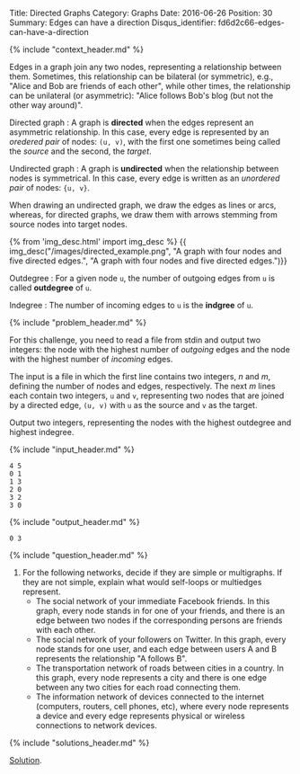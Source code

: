 Title: Directed Graphs
Category: Graphs
Date: 2016-06-26
Position: 30
Summary: Edges can have a direction
Disqus_identifier: fd6d2c66-edges-can-have-a-direction

{% include "context_header.md" %}

Edges in a graph join any two nodes, representing a relationship between
them. Sometimes, this relationship can be bilateral (or symmetric), e.g.,
"Alice and Bob are friends of each other", while other times, the
relationship can be unilateral (or asymmetric): "Alice follows Bob's blog
(but not the other way around)".

Directed graph[](#directed)
: A graph is **directed** when the edges represent an asymmetric
relationship. In this case, every edge is represented by an *oredered pair*
of nodes: `(u, v)`, with the first one sometimes being called the *source*
and the second, the *target*.

Undirected graph[](#undirected)
: A graph is **undirected** when the relationship between nodes is
symmetrical. In this case, every edge is written as an *unordered pair* of
nodes: `{u, v}`.

When drawing an undirected graph, we draw the edges as lines or arcs,
whereas, for directed graphs, we draw them with arrows stemming from source
nodes into target nodes.

{% from 'img_desc.html' import img_desc %}
{{ img_desc("/images/directed_example.png",
            "A graph with four nodes and five directed edges.",
            "A graph with four nodes and five directed edges.")}}

Outdegree[](#Outdegree)
: For a given node `u`, the number of outgoing edges from `u` is called
**outdegree** of `u`.

Indegree[](#Indegree)
: The number of incoming edges to `u` is the **indgree** of `u`.

{% include "problem_header.md" %}

For this challenge, you need to read a file from stdin and output two
integers: the node with the highest number of *outgoing* edges and the node
with the highest number of *incoming* edges.


The input is a file in which the first line contains two integers, $n$ and
$m$, defining the number of nodes and edges, respectively. The next $m$
lines each contain two integers, `u` and `v`, representing two nodes that
are joined by a directed edge, `(u, v)` with `u` as the source and `v` as
the target.

Output two integers, representing the nodes with the highest outdegree and
highest indegree.

{% include "input_header.md" %}

```
4 5
0 1
1 3
2 0
3 2
3 0
```

{% include "output_header.md" %}

```
0 3
```

{% include "question_header.md" %}

1. For the following networks, decide if they are simple or multigraphs. If
   they are not simple, explain what would self-loops or multiedges
   represent.
    + The social network of your immediate Facebook friends. In this graph,
      every node stands in for one of your friends, and there is an edge
      between two nodes if the corresponding persons are friends with each
      other.
    + The social network of your followers on Twitter. In this graph, every
      node stands for one user, and each edge between users A and B
      represents the relationship "A follows B".
    + The transportation network of roads between cities in a country. In
      this graph, every node represents a city and there is one edge
      between any two cities for each road connecting them.
    + The information network of devices connected to the internet
      (computers, routers, cell phones, etc), where every node represents a
      device and every edge represents physical or wireless connections
      to network devices.

{% include "solutions_header.md" %}

[Solution](https://github.com/leotrs/erdos/blob/master/solutions/graphs/directed.py).
